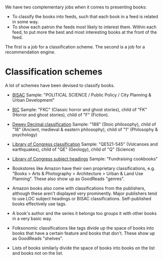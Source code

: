 We have two complementary jobs when it comes to presenting books:

* To classify the books into feeds, such that each book in a feed is related in some way.
* To show each patron the feeds most likely to interest them. Within each feed, to put more the best and most interesting books at the front of the feed.

The first is a job for a classification scheme. The second is a job for a recommendation engine.

# Classification schemes

A lot of schemes have been devised to classify books.

* [BISAC](https://www.bisg.org/complete-bisac-subject-headings-2013-edition) Sample: "POLITICAL SCIENCE / Public Policy / City Planning & Urban Development"

* [BIC](http://editeur.dyndns.org/bic_categories) Sample: "FKC" (Classic horror and ghost stories), child of "FK" (Horror and ghost stories), child of "F" (Fiction).

* [Dewey Decimal classification](http://dewey.info/) Sample: "188" (Stoic philosophy), child of "18" (Ancient, medieval & eastern philosophy), child of "1" (Philosophy & psychology)

* [Library of Congress classification](http://www.loc.gov/catdir/cpso/lcco/) Sample: "QE521-545" (Volcanoes and earthquakes), child of "QE" (Geology), child of "Q" (Science)

* [Library of Congress subject headings](http://www.loc.gov/aba/cataloging/subject/) Sample: "Fundraising cookbooks"

* Bookstores like Amazon have their own proprietary classifications, e.g. "Books > Arts & Photography > Architecture > Urban & Land Use Planning". These also show up as GoodReads "genres".

* Amazon books also come with classifications from the publishers, although these aren't displayed very prominently. Major publishers tend to use LOC subject headings or BISAC classifications. Self-published books effectively use tags.

* A book's author and the series it belongs too groups it with other books in a very basic way.

* Folksonomic classifications like tags divide up the space of books into books that have a certain feature and books that don't. These show up as GoodReads "shelves".

* Lists of books similarly divide the space of books into books on the list and books not on the list.

